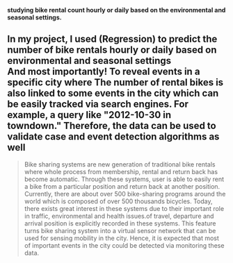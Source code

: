 **studying bike rental count hourly or daily based on the environmental and seasonal settings.**

In my project, I used (Regression) to predict the number of bike rentals hourly or daily based on environmental and seasonal settings      
And most importantly! To reveal events in a specific city where
The number of rental bikes is also linked to some events in the city which can be easily tracked via search engines.
For example, a query like "2012-10-30 in towndown." Therefore, the data can be used to validate case and event detection algorithms as well
-
>Bike sharing systems are new generation of traditional bike rentals where whole process from membership, rental and return 
back has become automatic. Through these systems, user is able to easily rent a bike from a particular position and return 
back at another position. Currently, there are about over 500 bike-sharing programs around the world which is composed of 
over 500 thousands bicycles. Today, there exists great interest in these systems due to their important role in traffic, 
environmental and health issues.of travel, departure and arrival position is explicitly recorded in these systems. This feature turns bike sharing system into
a virtual sensor network that can be used for sensing mobility in the city. Hence, it is expected that most of important
events in the city could be detected via monitoring these data.






